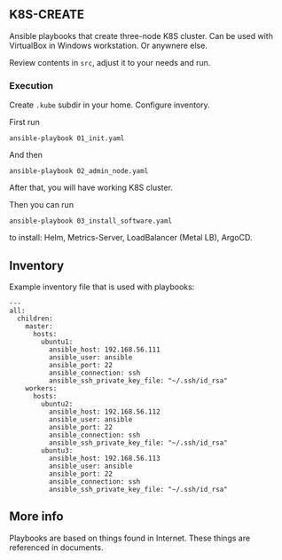 ## K8S-CREATE

Ansible playbooks that create three-node K8S cluster.
Can be used with VirtualBox in Windows workstation. Or anywnere else.

Review contents in `src`, adjust it to your needs and run.

### Execution

Create `.kube` subdir in your home. Configure inventory.

First run

`ansible-playbook 01_init.yaml`

And then

`ansible-playbook 02_admin_node.yaml`

After that, you will have working K8S cluster.

Then you can run

`ansible-playbook 03_install_software.yaml`

to install: Helm, Metrics-Server, LoadBalancer (Metal LB), ArgoCD.

## Inventory

Example inventory file that is used with playbooks:

```
---
all:
  children:
    master:
      hosts:
        ubuntu1:
          ansible_host: 192.168.56.111
          ansible_user: ansible
          ansible_port: 22
          ansible_connection: ssh
          ansible_ssh_private_key_file: "~/.ssh/id_rsa"
    workers:
      hosts:
        ubuntu2:
          ansible_host: 192.168.56.112
          ansible_user: ansible
          ansible_port: 22
          ansible_connection: ssh
          ansible_ssh_private_key_file: "~/.ssh/id_rsa"
        ubuntu3:
          ansible_host: 192.168.56.113
          ansible_user: ansible
          ansible_port: 22
          ansible_connection: ssh
          ansible_ssh_private_key_file: "~/.ssh/id_rsa"
```

## More info

Playbooks are based on things found in Internet. These things are referenced in documents.
